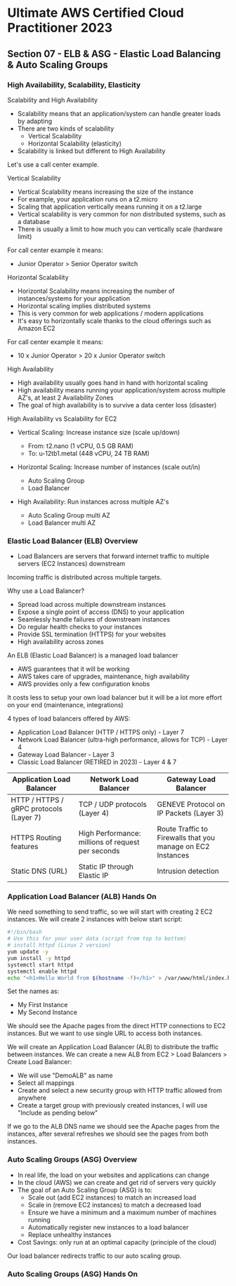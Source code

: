 # Ultimate AWS Certified Cloud Practitioner 2023

## Section 07 - ELB & ASG - Elastic Load Balancing & Auto Scaling Groups

### High Availability, Scalability, Elasticity

Scalability and High Availability

- Scalability means that an application/system can handle greater loads by adapting
- There are two kinds of scalability
  - Vertical Scalability
  - Horizontal Scalability (elasticity)
- Scalability is linked but different to High Availability

Let's use a call center example.

Vertical Scalability

- Vertical Scalability means increasing the size of the instance
- For example, your application runs on a t2.micro
- Scaling that application vertically means running it on a t2.large
- Vertical scalability is very common for non distributed systems, such as a database
- There is usually a limit to how much you can vertically scale (hardware limit)

For call center example it means:

- Junior Operator > Senior Operator switch

Horizontal Scalability

- Horizontal Scalability means increasing the number of instances/systems for your application
- Horizontal scaling implies distributed systems
- This is very common for web applications / modern applications
- It's easy to horizontally scale thanks to the cloud offerings such as Amazon EC2

For call center example it means:

- 10 x Junior Operator > 20 x Junior Operator switch

High Availability

- High availability usually goes hand in hand with horizontal scaling
- High availability means running your application/system across multiple AZ's, at least 2 Availability Zones
- The goal of high availability is to survive a data center loss (disaster)

High Availability vs Scalability for EC2

- Vertical Scaling: Increase instance size (scale up/down)
  - From: t2.nano (1 vCPU, 0.5 GB RAM)
  - To: u-12tb1.metal (448 vCPU, 24 TB RAM)

- Horizontal Scaling: Increase number of instances (scale out/in)
  - Auto Scaling Group
  - Load Balancer

- High Availability: Run instances across multiple AZ's
  - Auto Scaling Group multi AZ
  - Load Balancer multi AZ

### Elastic Load Balancer (ELB) Overview

- Load Balancers are servers that forward internet traffic to multiple servers (EC2 Instances) downstream

Incoming traffic is distributed across multiple targets.

Why use a Load Balancer?

- Spread load across multiple downstream instances
- Expose a single point of access (DNS) to your application
- Seamlessly handle failures of downstream instances
- Do regular health checks to your instances
- Provide SSL termination (HTTPS) for your websites
- High availability across zones

An ELB (Elastic Load Balancer) is a managed load balancer

- AWS guarantees that it will be working
- AWS takes care of upgrades, maintenance, high availability
- AWS provides only a few configuration knobs

It costs less to setup your own load balancer but it will be a lot more effort on your end (maintenance, integrations)

4 types of load balancers offered by AWS:

- Application Load Balancer (HTTP / HTTPS only) - Layer 7
- Network Load Balancer (ultra-high performance, allows for TCP) - Layer 4
- Gateway Load Balancer - Layer 3
- Classic Load Balancer (RETIRED in 2023) - Layer 4 & 7

|Application Load Balancer|Network Load Balancer|Gateway Load Balancer|
|---|---|---|
|HTTP / HTTPS / gRPC protocols (Layer 7)|TCP / UDP protocols (Layer 4)|GENEVE Protocol on IP Packets (Layer 3)|
|HTTPS Routing features|High Performance: millions of request per seconds|Route Traffic to Firewalls that you manage on EC2 Instances|
|Static DNS (URL)|Static IP through Elastic IP|Intrusion detection|

### Application Load Balancer (ALB) Hands On

We need something to send traffic, so we will start with creating 2 EC2 instances. We will create 2 instances with below start script:

```bash
#!/bin/bash
# Use this for your user data (script from top to bottom)
# install httpd (Linux 2 version)
yum update -y
yum install -y httpd
systemctl start httpd
systemctl enable httpd
echo "<h1>Hello World from $(hostname -f)</h1>" > /var/www/html/index.html
```

Set the names as:

- My First Instance
- My Second Instance

We should see the Apache pages from the direct HTTP connections to EC2 instances. But we want to use single URL to access both instances.

We will create an Application Load Balancer (ALB) to distribute the traffic between instances. We can create a new ALB from EC2 > Load Balancers > Create Load Balancer:

- We will use "DemoALB" as name
- Select all mappings
- Create and select a new security group with HTTP traffic allowed from anywhere
- Create a target group with previously created instances, I will use "Include as pending below"

If we go to the ALB DNS name we should see the Apache pages from the instances, after several refreshes we should see the pages from both instances.

### Auto Scaling Groups (ASG) Overview

- In real life, the load on your websites and applications can change
- In the cloud (AWS) we can create and get rid of servers very quickly
- The goal of an Auto Scaling Group (ASG) is to:
  - Scale out (add EC2 instances) to match an increased load
  - Scale in (remove EC2 instances) to match a decreased load
  - Ensure we have a minimum and a maximum number of machines running
  - Automatically register new instances to a load balancer
  - Replace unhealthy instances
- Cost Savings: only run at an optimal capacity (principle of the cloud)

Our load balancer redirects traffic to our auto scaling group.

### Auto Scaling Groups (ASG) Hands On




